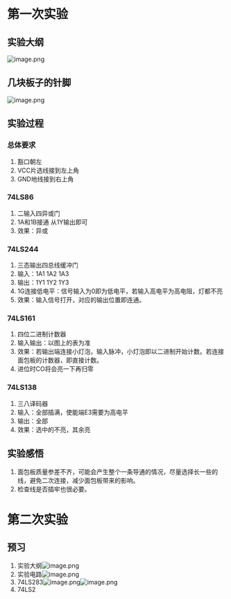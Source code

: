 # 第一次实验
## 实验大纲
![image.png](https://tva1.sinaimg.cn/large/006xYMUYly1h825o0yx03j30l00lnjwp.jpg)
## 几块板子的针脚
![image.png](https://tva1.sinaimg.cn/large/006xYMUYly1h825qt2pmjj30zk0qo79l.jpg)
## 实验过程
### 总体要求
1. 豁口朝左
2. VCC片选线接到左上角
3. GND地线接到右上角
### 74LS86
1. 二输入四异或门
2. 1A和1B接通 从1Y输出即可
3. 效果：异或

### 74LS244
1. 三态输出四总线缓冲门
2. 输入：1A1 1A2 1A3
3. 输出：1Y1 1Y2 1Y3
4. 1G连接低电平：信号输入为0即为低电平，若输入高电平为高电阻，灯都不亮
5. 效果：输入信号打开，对应的输出位置即连通。

### 74LS161
1. 四位二进制计数器
2. 输入输出：以图上的表为准
3. 效果：若输出端连接小灯泡，输入脉冲，小灯泡即以二进制开始计数。若连接面包板的计数器，即直接计数。
4. 进位时CO将会亮一下再归零

### 74LS138
1. 三八译码器
2. 输入：全部插满，使能端E3需要为高电平
3. 输出：全部
4. 效果：选中的不亮，其余亮

## 实验感悟
1. 面包板质量参差不齐，可能会产生整个一条导通的情况，尽量选择长一些的线，避免二次连接，减少面包板带来的影响。
2. 检查线是否插牢也很必要。

# 第二次实验
## 预习
1. 实验大纲![image.png](https://tva1.sinaimg.cn/large/006xYMUYly1h89939gf1wj30jx0reaf3.jpg)
2. 实验电路![image.png](https://tva1.sinaimg.cn/large/006xYMUYly1h899140brpj30ne0hl42z.jpg)
3. 74LS283![image.png](https://tva1.sinaimg.cn/large/006xYMUYly1h8996pa2rlj30jy0c4ab6.jpg)![image.png](https://tva1.sinaimg.cn/large/006xYMUYly1h8997v2g9wj30lg0ksacp.jpg)
4. 74LS2
<!--stackedit_data:
eyJoaXN0b3J5IjpbLTg2OTgxNDk0Nl19
-->